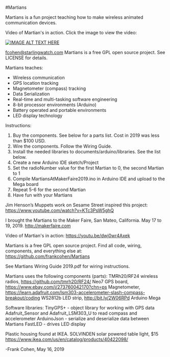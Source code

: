 #Martians

Martians is a fun project teaching how to make wireless animated communication devices.

Video of Martian's in action. Click the image to view the video:

[![IMAGE ALT TEXT HERE](https://img.youtube.com/vi/dwj0wr4Axek/0.jpg)](https://www.youtube.com/watch?v=dwj0wr4Axek)

fcohen@starlingwatch.com
Martians is a free GPL open source project.
See LICENSE for details.

Martians teaches:
- Wireless communication
- GPS location tracking
- Magnetometer (compass) tracking
- Data Serialization
- Real-time and multi-tasking software engineering
- 8-bit processor environments (Arduino)
- Battery operated and portable environments
- LED display technology

Instructions:
1) Buy the components. See below for a parts list. Cost in 2019 was less than $100 USD.
2) Wire the components. Follow the Wiring Guide.
3) Install the needed libraries to documents/arduino/libraries. See the list below.
4) Create a new Arduino IDE sketch/Project
5) Set the radioNumber value for the first Martian to 0, the second Martian to 1
6) Compile MartiansAtMakerFaire2019.ino in Arduino IDE and upload to the Mega board
7) Repeat 5-6 for the second Martian
8) Have fun with your Martians

Jim Henson’s Muppets work on Sesame Street inspired this project:
https://www.youtube.com/watch?v=KTc3PsW5ghQ

I brought the Martians to the Maker Faire, San Mateo, California. May 17 to 19, 2019.
http://makerfaire.com

Video of Martian's in action:
https://youtu.be/dwj0wr4Axek

Martians is a free GPL open source project. Find all code,
wiring, components, and everything else at:
https://github.com/frankcohen/Martians

See Martians Wiring Guide 2019.pdf for wiring instructions.

Martians uses the following components (parts):
TMRh20/RF24 wireless radios, https://github.com/tmrh20/RF24/
Neo7 GPS board, https://www.ebay.com/i/273760042170?chn=ps
Magnetometer, https://learn.adafruit.com/lsm303-accelerometer-slash-compass-breakout/coding
WS2812b LED strip, http://bit.ly/2W06RPd
Arduino Mega

Software libraries:
TinyGPS+ - object library for working with GPS data
Adafruit_Sensor and Adafruit_LSM303_U to read compass and accelerometer
ArduinoJson - serialize and deserialize data between Martians
FastLED - drives LED display

Plastic housing found at IKEA. SOLVINDEN solar powered table light, $15
https://www.ikea.com/us/en/catalog/products/40422098/

-Frank Cohen, May 16, 2019
